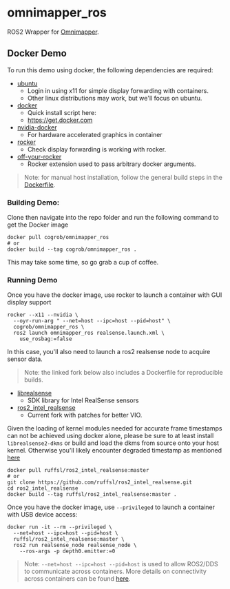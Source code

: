 # omnimapper_ros

ROS2 Wrapper for [Omnimapper](https://github.com/CogRob/omnimapper).

## Docker Demo

To run this demo using docker, the following dependencies are required:

* [ubuntu](https://ubuntu.com/)
  * Login in using x11 for simple display forwarding with containers.
  * Other linux distributions may work, but we'll focus on ubuntu.
* [docker](https://www.docker.com/)
  * Quick install script here:
  * https://get.docker.com
* [nvidia-docker](https://github.com/NVIDIA/nvidia-docker)
  * For hardware accelerated graphics in container
* [rocker](https://github.com/osrf/rocker)
  * Check display forwarding is working with rocker.
* [off-your-rocker](https://github.com/sloretz/off-your-rocker)
  * Rocker extension used to pass arbitrary docker arguments.

> Note: for manual host installation, follow the general build steps in the [Dockerfile](Dockerfile).


### Building Demo:

Clone then navigate into the repo folder and run the following command to get the Docker image

```
docker pull cogrob/omnimapper_ros
# or
docker build --tag cogrob/omnimapper_ros .
```

This may take some time, so go grab a cup of coffee.


### Running Demo

Once you have the docker image, use rocker to launch a container with GUI display support

```
rocker --x11 --nvidia \
  --oyr-run-arg " --net=host --ipc=host --pid=host" \
  cogrob/omnimapper_ros \
  ros2 launch omnimapper_ros realsense.launch.xml \
    use_rosbag:=false
```

In this case, you'll also need to launch a ros2 realsense node to acquire sensor data.

> Note: the linked fork below also includes a Dockerfile for reproducible builds.

* [librealsense](https://github.com/IntelRealSense/librealsense)
  * SDK library for Intel RealSense sensors
* [ros2_intel_realsense](https://github.com/ruffsl/ros2_intel_realsense/)
  * Current fork with patches for better VIO.

Given the loading of kernel modules needed for accurate frame timestamps can not be achieved using docker alone, please be sure to at least install `librealsense2-dkms` or build and load the dkms from source onto your host kernel. Otherwise you'll likely encounter degraded timestamp as mentioned [here](https://github.com/IntelRealSense/librealsense/issues/5710)

```
docker pull ruffsl/ros2_intel_realsense:master
# or
git clone https://github.com/ruffsl/ros2_intel_realsense.git
cd ros2_intel_realsense
docker build --tag ruffsl/ros2_intel_realsense:master .
```

Once you have the docker image, use `--privileged` to launch a container with USB device access:

```
docker run -it --rm --privileged \
  --net=host --ipc=host --pid=host \
  ruffsl/ros2_intel_realsense:master \
  ros2 run realsense_node realsense_node \
    --ros-args -p depth0.emitter:=0
```

> Note: `--net=host --ipc=host --pid=host` is used to allow ROS2/DDS to communicate across containers.
> More details on connectivity across containers can be found [here](https://answers.ros.org/question/296828/ros2-connectivity-across-docker-containers-via-host-driver/).
